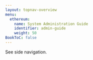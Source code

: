 ```yaml
---
layout: topnav-overview
menu:
  ethereum:
    name: System Administration Guide
    identifier: admin-guide
    weight: 50
BookToC: false
---
```


See side navigation.
